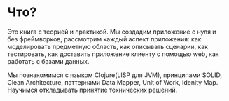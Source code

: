 # Что?

Это книга с теорией и практикой. Мы создадим приложение с нуля и без фреймворков,
рассмотрим каждый аспект приложения:
как моделировать предметную область, как описывать сценарии, как тестировать,
как доставить приложение клиенту с помощью web, как работать с базами данных.

Мы познакомимся с языком Clojure(LISP для JVM), принципами SOLID, Clean Architecture,
паттернами Data Mapper, Unit of Work, Idenity Map. Научимся откладывать принятие технических решений.
